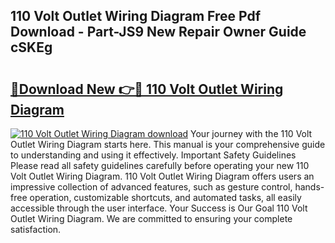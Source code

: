 ## 110 Volt Outlet Wiring Diagram Free Pdf Download - Part-JS9 New Repair Owner Guide cSKEg

# <h2><a href="http://dfmtl0.blite.top/?on=110+Volt+Outlet+Wiring+Diagram">🔗Download New 👉🔴 110 Volt Outlet Wiring Diagram</a></h2>

[![110 Volt Outlet Wiring Diagram download](https://i.imgur.com/lujVjoI.png)](http://dfmtl0.blite.top/?on=110+Volt+Outlet+Wiring+Diagram)
Your journey with the 110 Volt Outlet Wiring Diagram starts here. This manual is your comprehensive guide to understanding and using it effectively. Important Safety Guidelines Please read all safety guidelines carefully before operating your new 110 Volt Outlet Wiring Diagram. 110 Volt Outlet Wiring Diagram offers users an impressive collection of advanced features, such as gesture control, hands-free operation, customizable shortcuts, and automated tasks, all easily accessible through the user interface. Your Success is Our Goal 110 Volt Outlet Wiring Diagram. We are committed to ensuring your complete satisfaction.
